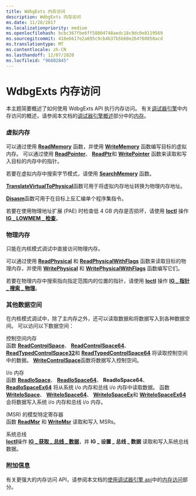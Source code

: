 ```yaml
---
title: WdbgExts 内存访问
description: WdbgExts 内存访问
ms.date: 11/28/2017
ms.localizationpriority: medium
ms.openlocfilehash: bcbc367fbe6ff58804748aedc18c9dc0e8119569
ms.sourcegitcommit: 418e6617e2a695c9cb4b37b5b60e264760858acd
ms.translationtype: MT
ms.contentlocale: zh-CN
ms.lasthandoff: 12/07/2020
ms.locfileid: "96802845"
---
```

# <a name="wdbgexts-memory-access"></a>WdbgExts 内存访问


本主题简要概述了如何使用 WdbgExts API 执行内存访问。 有关[调试器引擎](introduction.md#debugger-engine)中内存访问的概述，请参阅本文档的[调试器引擎概述](debugger-engine-overview.md)部分中的[内存](memory.md)。

### <a name="span-idvirtual_memoryspanspan-idvirtual_memoryspanvirtual-memory"></a><span id="virtual_memory"></span><span id="VIRTUAL_MEMORY"></span>虚拟内存

可以通过使用 [**ReadMemory**](/previous-versions/windows/hardware/previsioning-framework/ff554287(v=vs.85)) 函数，并使用 [**WriteMemory**](/previous-versions/windows/hardware/previsioning-framework/ff561420(v=vs.85)) 函数编写目标的虚拟内存。 可以通过使用 [**ReadPointer**](/windows-hardware/drivers/ddi/wdbgexts/nf-wdbgexts-readpointer)、 [**ReadPtr**](/windows-hardware/drivers/ddi/wdbgexts/nf-wdbgexts-readptr)和 [**WritePointer**](/windows-hardware/drivers/ddi/wdbgexts/nf-wdbgexts-writepointer) 函数来读取和写入目标的内存中的指针。

若要在虚拟内存中搜索字节模式，请使用 [**SearchMemory**](/windows-hardware/drivers/ddi/wdbgexts/nf-wdbgexts-searchmemory) 函数。

[**TranslateVirtualToPhysical**](/windows-hardware/drivers/ddi/wdbgexts/nf-wdbgexts-translatevirtualtophysical)函数可用于将虚拟内存地址转换为物理内存地址。

[**Disasm**](/windows-hardware/drivers/ddi/wdbgexts/nc-wdbgexts-pwindbg_disasm)函数可用于在目标上反汇编单个程序集指令。

若要在使用物理地址扩展 (PAE) 时检查低 4 GB 内存是否损坏，请使用 [**Ioctl**](/windows-hardware/drivers/ddi/wdbgexts/nc-wdbgexts-pwindbg_ioctl_routine) 操作 [**IG \_ LOWMEM \_ 检查**](/previous-versions/ff550931(v=vs.85))。

### <a name="span-idphysical_memoryspanspan-idphysical_memoryspanphysical-memory"></a><span id="physical_memory"></span><span id="PHYSICAL_MEMORY"></span>物理内存

只能在内核模式调试中直接访问物理内存。

可以通过使用 [**ReadPhysical**](/windows-hardware/drivers/ddi/wdbgexts/nf-wdbgexts-readphysical) 和 [**ReadPhysicalWithFlags**](/windows-hardware/drivers/ddi/wdbgexts/nf-wdbgexts-readphysicalwithflags) 函数来读取目标的物理内存，并使用 [**WritePhysical**](/windows-hardware/drivers/ddi/wdbgexts/nf-wdbgexts-writephysical) 和 [**WritePhysicalWithFlags**](/windows-hardware/drivers/ddi/wdbgexts/nf-wdbgexts-writephysicalwithflags) 函数编写它们。

若要在物理内存中搜索指向指定范围内的位置的指针，请使用 [**Ioctl**](/windows-hardware/drivers/ddi/wdbgexts/nc-wdbgexts-pwindbg_ioctl_routine) 操作 [**IG \_ 指针 \_ 搜索 \_ 物理**](/windows-hardware/drivers/ddi/wdbgexts/ns-wdbgexts-_pointer_search_physical)。

### <a name="span-idother_data_spacesspanspan-idother_data_spacesspanother-data-spaces"></a><span id="other_data_spaces"></span><span id="OTHER_DATA_SPACES"></span>其他数据空间

在内核模式调试中，除了主内存之外，还可以读取数据和将数据写入到各种数据空间。 可以访问以下数据空间：

<span id="Control-Space_Memory"></span><span id="control-space_memory"></span><span id="CONTROL-SPACE_MEMORY"></span>控制空间内存  
函数 [**ReadControlSpace**](/windows-hardware/drivers/ddi/wdbgexts/nf-wdbgexts-readcontrolspace)、 [**ReadControlSpace64**](/windows-hardware/drivers/ddi/wdbgexts/nf-wdbgexts-readcontrolspace64)、 [**ReadTypedControlSpace32**](/previous-versions/ff554339(v=vs.85))和 [**ReadTypedControlSpace64**](/previous-versions/ff554341(v=vs.85)) 将读取控制空间中的数据。 [**WriteControlSpace**](/windows-hardware/drivers/ddi/wdbgexts/nf-wdbgexts-writecontrolspace)函数将数据写入控制空间。

<span id="I_O_Memory"></span><span id="i_o_memory"></span><span id="I_O_MEMORY"></span>I/o 内存  
函数 [**ReadIoSpace**](/windows-hardware/drivers/ddi/wdbgexts/nf-wdbgexts-readiospace)、 [**ReadIoSpace64**](/windows-hardware/drivers/ddi/wdbgexts/nf-wdbgexts-readiospace64)、 **ReadIoSpace64**、 [**ReadIoSpaceEx64**](/windows-hardware/drivers/ddi/wdbgexts/nf-wdbgexts-readiospaceex64) 将从系统 i/o 内存和总线 i/o 内存中读取数据。 函数 [**WriteIoSpace**](/windows-hardware/drivers/ddi/wdbgexts/nf-wdbgexts-writeiospace)、 [**WriteIoSpace64**](/windows-hardware/drivers/ddi/wdbgexts/nf-wdbgexts-writeiospace64)、 [**WriteIoSpaceEx**](/windows-hardware/drivers/ddi/wdbgexts/nf-wdbgexts-writeiospaceex)和 [**WriteIoSpaceEx64**](/windows-hardware/drivers/ddi/wdbgexts/nf-wdbgexts-writeiospaceex64) 会将数据写入系统 i/o 内存和总线 i/o 内存。

<span id="Model_Specific_Register__MSR_"></span><span id="model_specific_register__msr_"></span><span id="MODEL_SPECIFIC_REGISTER__MSR_"></span> (MSR) 的模型特定寄存器  
函数 [**ReadMsr**](/windows-hardware/drivers/ddi/wdbgexts/nf-wdbgexts-readmsr) 和 [**WriteMsr**](/windows-hardware/drivers/ddi/wdbgexts/nf-wdbgexts-writemsr) 读取和写入 MSRs。

<span id="System_Bus"></span><span id="system_bus"></span><span id="SYSTEM_BUS"></span>系统总线  
[**Ioctl**](/windows-hardware/drivers/ddi/wdbgexts/nc-wdbgexts-pwindbg_ioctl_routine)操作 [**IG \_ 获取 \_ 总线 \_ 数据**](/windows-hardware/drivers/ddi/wdbgexts/ns-wdbgexts-_getsetbusdata)，并 **IG \_ 设置 \_ 总线 \_ 数据** 读取和写入系统总线数据。

### <a name="span-idadditional_informationspanspan-idadditional_informationspanadditional-information"></a><span id="additional_information"></span><span id="ADDITIONAL_INFORMATION"></span>附加信息

有关更强大的内存访问 API，请参阅本文档的[使用调试器引擎 api](using-the-debugger-engine-api.md)中的[内存访问](memory-access.md)部分。

 

